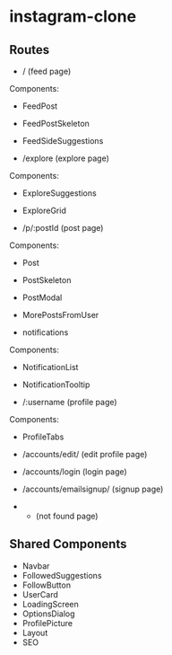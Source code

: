 # instagram-clone

## Routes

- / (feed page)

Components:

- FeedPost
- FeedPostSkeleton
- FeedSideSuggestions

- /explore (explore page)

Components:

- ExploreSuggestions
- ExploreGrid

- /p/:postId (post page)

Components:

- Post
- PostSkeleton
- PostModal
- MorePostsFromUser

- notifications

Components:

- NotificationList
- NotificationTooltip

- /:username (profile page)

Components:

- ProfileTabs

- /accounts/edit/ (edit profile page)

- /accounts/login (login page)

- /accounts/emailsignup/ (signup page)

- - (not found page)

## Shared Components

- Navbar
- FollowedSuggestions
- FollowButton
- UserCard
- LoadingScreen
- OptionsDialog
- ProfilePicture
- Layout
- SEO
